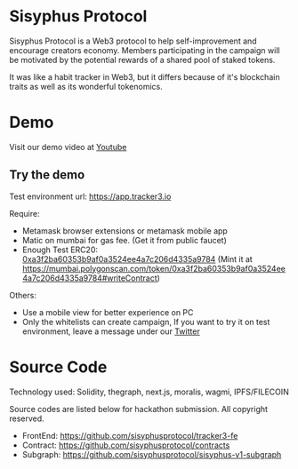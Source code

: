 # Sisyphus Protocol

Sisyphus Protocol is a Web3 protocol to help self-improvement and encourage creators economy. Members participating in the campaign will be motivated by the potential rewards of a shared pool of staked tokens.

It was like a habit tracker in Web3, but it differs because of it's blockchain traits as well as its wonderful tokenomics.

# Demo

Visit our demo video at [Youtube](https://www.youtube.com/watch?v=py4XwYZkKO0)

## Try the demo

Test environment url: <https://app.tracker3.io>

Require:

- Metamask browser extensions or metamask mobile app
- Matic on mumbai for gas fee. (Get it from public faucet)
- Enough Test ERC20: [0xa3f2ba60353b9af0a3524ee4a7c206d4335a9784](https://mumbai.polygonscan.com/token/0xa3f2ba60353b9af0a3524ee4a7c206d4335a9784) (Mint it at <https://mumbai.polygonscan.com/token/0xa3f2ba60353b9af0a3524ee4a7c206d4335a9784#writeContract>)

Others:

- Use a mobile view for better experience on PC
- Only the whitelists can create campaign, If you want to try it on test environment, leave a message under our [Twitter](https://twitter.com/SisyphusProt)

# Source Code

Technology used: Solidity, thegraph, next.js, moralis, wagmi, IPFS/FILECOIN

Source codes are listed below for hackathon submission. All copyright reserved.

- FrontEnd: <https://github.com/sisyphusprotocol/tracker3-fe>
- Contract: <https://github.com/sisyphusprotocol/contracts>
- Subgraph: <https://github.com/sisyphusprotocol/sisyphus-v1-subgraph>
